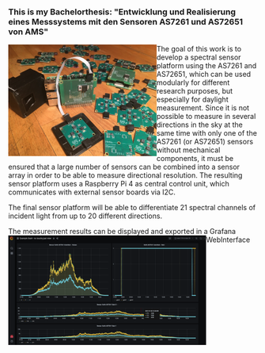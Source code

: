 ### This is my Bachelorthesis: "Entwicklung und Realisierung eines Messsystems mit den Sensoren AS7261 und AS72651 von AMS"


<img align="left" src="https://github.com/LennardBoediger/Bachelorarbeit/blob/master/Latex/Bachelorarbeit/img/Fancy-Product.JPG" width="300"/>
The goal of this work is to develop a spectral sensor platform using the AS7261 and AS72651, which can be used modularly for different 
research purposes, but especially for daylight measurement. Since it is not possible to measure in several directions in the sky at the same 
time with only one of the AS7261 (or AS72651) sensors without mechanical components, it must be ensured that a large number of sensors can be 
combined into a sensor array in order to be able to measure directional resolution. The resulting sensor platform uses a Raspberry Pi 4 as central 
control unit, which communicates with external sensor boards via I2C.

The final sensor platform will be able to differentiate 21 spectral channels of incident light from up to 20 different directions.


The measurement results can be displayed and exported in a Grafana WebInterface 
<img align="left" src="https://github.com/LennardBoediger/Bachelorarbeit/blob/master/Latex/Bachelorarbeit/img/Grafana-Product.jpg" width="400"/>
